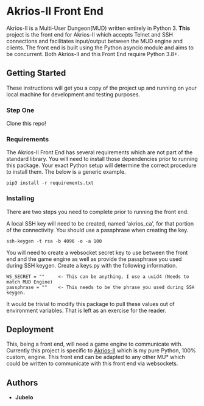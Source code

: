 # Akrios-II Front End

Akrios-II is a Multi-User Dungeon(MUD) written entirely in Python 3.  **This** project is the front end for Akrios-II which
accepts Telnet and SSH connections and facilitates input/output between the MUD engine and clients.  The front end is built using the Python asyncio module and aims to be concurrent. Both Akrios-II and this Front End require Python 3.8+.



## Getting Started

These instructions will get you a copy of the project up and running on your local machine for development and testing purposes.

### Step One

Clone this repo!

### Requirements

The Akrios-II Front End has several requirements which are not part of the standard library.  You will need to install those dependencies prior to running this package.  Your exact Python setup will determine the correct procedure to install them.  The below is a generic example.

```
pip3 install -r requirements.txt
```

### Installing

There are two steps you need to complete prior to running the front end.  

A local SSH key will need to be created, named 'akrios_ca', for that portion of the connectivity.  You should use a passphrase when creating the key.

```
ssh-keygen -t rsa -b 4096 -o -a 100
```

You will need to create a websocket secret key to use between the front end and the game engine as well as provide the passphrase you used during SSH keygen.  Create a keys.py with the following information.

```
WS_SECRET = ""     <- This can be anything, I use a uuid4 (Needs to match MUD Engine)
passphrase = ""    <- This needs to be the phrase you used during SSH keygen.
```

It would be trivial to modify this package to pull these values out of environment variables.  That is left as an exercise for the reader.


## Deployment

This, being a front end, will need a game engine to communicate with.  Currently this project is specific to [Akrios-II](https://github.com/bdubyapee/akrios-ii) which is my pure Python, 100% custom, engine.  This front end can be adapted to any other MU* which could be written to communicate with this front end via websockets.

## Authors

* **Jubelo**

